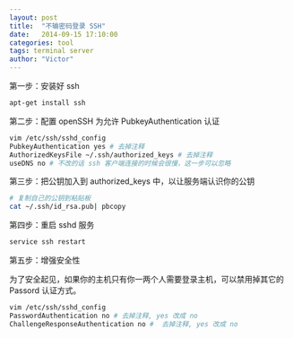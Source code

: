 ```yaml
---
layout: post
title:  "不输密码登录 SSH"
date:   2014-09-15 17:10:00
categories: tool
tags: terminal server
author: "Victor"
---
```


第一步：安装好 ssh

```bash
apt-get install ssh
```

第二步：配置 openSSH 为允许 PubkeyAuthentication 认证

```bash
vim /etc/ssh/sshd_config
PubkeyAuthentication yes # 去掉注释
AuthorizedKeysFile ~/.ssh/authorized_keys # 去掉注释
useDNS no # 不改的话 ssh 客户端连接的时候会很慢，这一步可以忽略
```
第三步：把公钥加入到 authorized_keys 中，以让服务端认识你的公钥

```bash
# 复制自己的公钥到粘贴板
cat ~/.ssh/id_rsa.pub| pbcopy
```

第四步：重启 sshd 服务

```bash
service ssh restart
```

第五步：增强安全性

为了安全起见，如果你的主机只有你一两个人需要登录主机，可以禁用掉其它的 Passord 认证方式。

```bash
vim /etc/ssh/sshd_config
PasswordAuthentication no # 去掉注释, yes 改成 no
ChallengeResponseAuthentication no #  去掉注释, yes 改成 no
```
